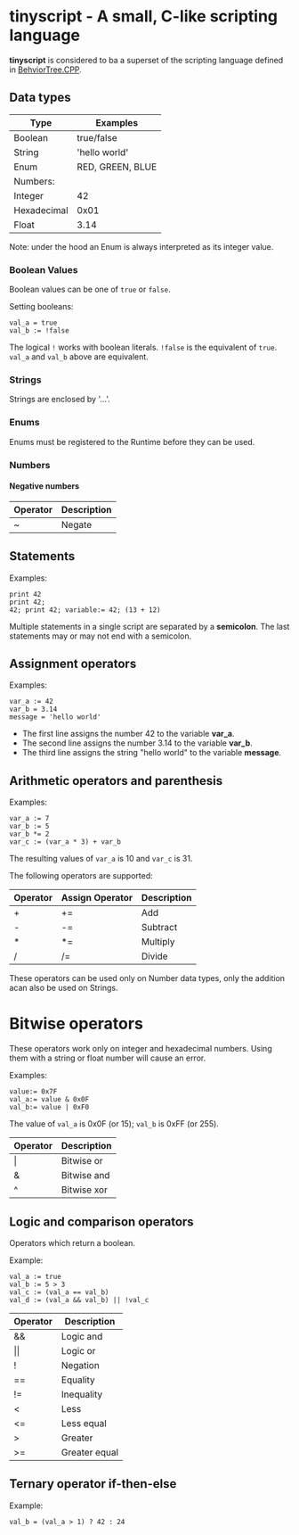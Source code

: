 # tinyscript - A small, C-like scripting language

__tinyscript__ is considered to ba a superset of the scripting language
defined in [BehviorTree.CPP](https://www.behaviortree.dev/docs/guides/scripting).

## Data types

| Type     | Examples |
|----------|----------|
| Boolean  | true/false |
| String   | 'hello world' |
| Enum   | RED, GREEN, BLUE |
| Numbers: |        |
| Integer | 42 |
| Hexadecimal | 0x01 |
| Float   | 3.14 |

Note: under the hood an Enum is always interpreted as its integer value.

### Boolean Values
Boolean values can be one of `true` or `false`.

Setting booleans:
```no-test
val_a = true
val_b := !false
```
The logical `!` works with boolean literals. 
`!false` is the equivalent of `true`. 
`val_a` and `val_b` above are equivalent. 

### Strings

Strings are enclosed by '...'.

### Enums

Enums must be registered to the Runtime before they can be used.

### Numbers

#### Negative numbers

| Operator | Description |
|---------|---------|
| ~       |  Negate   |


## Statements

Examples:

```no-test
print 42
print 42;
42; print 42; variable:= 42; (13 + 12)
```

Multiple statements in a single script are separated by a  __semicolon__.
The last statements may or may not end with a semicolon.

## Assignment operators

Examples:

```no-test
var_a := 42
var_b = 3.14
message = 'hello world'
```

- The first line assigns the number 42 to the variable __var_a__.
- The second line assigns the number 3.14 to the variable __var_b__.
- The third line assigns the string "hello world" to the variable __message__.

## Arithmetic operators and parenthesis 

Examples:

```no-test
var_a := 7
var_b := 5
var_b *= 2
var_c := (var_a * 3) + var_b
```

The resulting values of `var_a` is 10 and `var_c` is 31. 

The following operators are supported:

| Operator | Assign Operator  | Description |
|----------|---------|---------|
| +        |  +=     | Add      |
| -        |  -=     | Subtract |
| *        |  *=     | Multiply |
| /        |  /=     | Divide   |

These operators can be used only on Number data types, only the addition acan also be used on Strings.

# Bitwise operators

These operators work only on integer and hexadecimal numbers.
Using them with a string or float number will cause an error.

Examples:

```no-test
value:= 0x7F
val_a:= value & 0x0F
val_b:= value | 0xF0
```

The value of `val_a` is 0x0F (or 15); `val_b` is 0xFF (or 255). 

| Operator | Description |
|----------|-------------|
| \|      |  Bitwise or  |
| &       |  Bitwise and |
| ^       |  Bitwise xor |

## Logic and comparison operators

Operators which return a boolean.

Example:

```no-test
val_a := true
val_b := 5 > 3
val_c := (val_a == val_b)
val_d := (val_a && val_b) || !val_c
```

| Operator | Description |
|----------|-------------|
| &&       |  Logic and |
| \|\|     |  Logic or |
| !        |  Negation |
| ==       |  Equality |
| !=       |  Inequality |
| <        |  Less |
| <=       |  Less equal |
| >        |  Greater |
| >=       |  Greater equal |


## Ternary operator **if-then-else**

Example:

```no-test
val_b = (val_a > 1) ? 42 : 24
```
